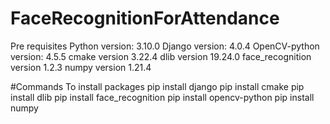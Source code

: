 # FaceRecognitionForAttendance
Pre requisites
Python version: 3.10.0
Django version: 4.0.4
OpenCV-python version: 4.5.5
cmake version 3.22.4
dlib version 19.24.0
face_recognition version 1.2.3
numpy version 1.21.4

#Commands To install packages
pip install django
pip install cmake
pip install dlib
pip install face_recognition
pip install opencv-python
pip install numpy
